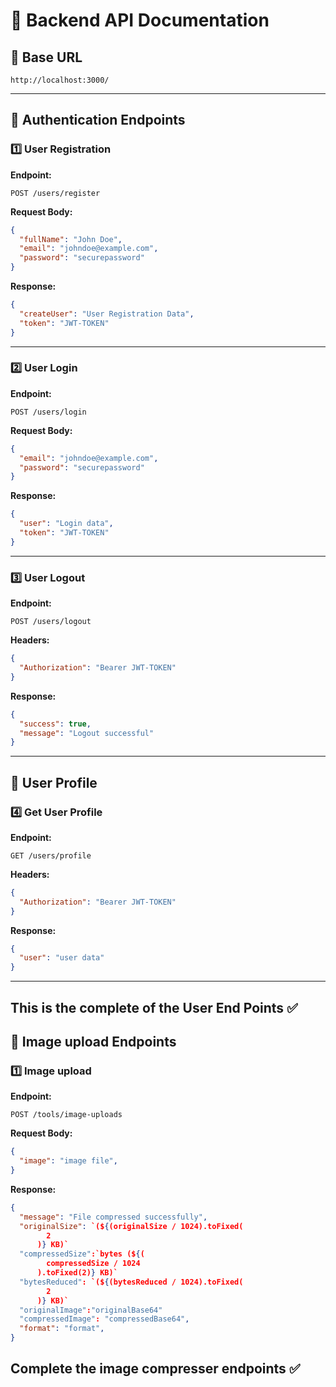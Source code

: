 # 📌 Backend API Documentation

## 📍 Base URL

```
http://localhost:3000/
```

---

## 📝 Authentication Endpoints

### 1️⃣ **User Registration**

**Endpoint:**

```
POST /users/register
```

**Request Body:**

```json
{
  "fullName": "John Doe",
  "email": "johndoe@example.com",
  "password": "securepassword"
}
```

**Response:**

```json
{
  "createUser": "User Registration Data",
  "token": "JWT-TOKEN"
}
```

---

### 2️⃣ **User Login**

**Endpoint:**

```
POST /users/login
```

**Request Body:**

```json
{
  "email": "johndoe@example.com",
  "password": "securepassword"
}
```

**Response:**

```json
{
  "user": "Login data",
  "token": "JWT-TOKEN"
}
```

---

### 3️⃣ **User Logout**

**Endpoint:**

```
POST /users/logout
```

**Headers:**

```json
{
  "Authorization": "Bearer JWT-TOKEN"
}
```

**Response:**

```json
{
  "success": true,
  "message": "Logout successful"
}
```

---

## 📝 User Profile

### 4️⃣ **Get User Profile**

**Endpoint:**

```
GET /users/profile
```

**Headers:**

```json
{
  "Authorization": "Bearer JWT-TOKEN"
}
```

**Response:**

```json
{
  "user": "user data"
}
```

---
This is the complete of the User End Points ✅
---


## 📝 Image upload Endpoints

### 1️⃣ **Image upload**

**Endpoint:**

```
POST /tools/image-uploads
```

**Request Body:**

```json
{
  "image": "image file",
}
```

**Response:**

```json
{
  "message": "File compressed successfully",
  "originalSize": `(${(originalSize / 1024).toFixed(
        2
      )} KB)`
  "compressedSize":`bytes (${(
        compressedSize / 1024
      ).toFixed(2)} KB)`
  "bytesReduced": `(${(bytesReduced / 1024).toFixed(
        2
      )} KB)`
  "originalImage":"originalBase64"
  "compressedImage": "compressedBase64",
  "format": "format",
}
```
Complete the image compresser endpoints ✅
---

